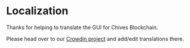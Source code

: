 # Localization

Thanks for helping to translate the GUI for Chives Blockchain.

Please head over to our [Crowdin project](https://crowdin.com/project/chives-light-wallet/) and add/edit translations there.
